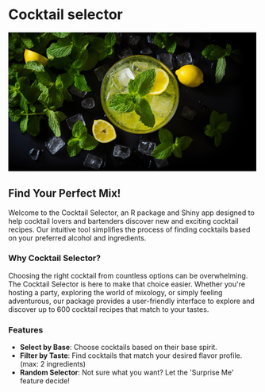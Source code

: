 # Cocktail selector

<img src="man/figures/cocktail.png" width="500"/>

## Find Your Perfect Mix!

Welcome to the Cocktail Selector, an R package and Shiny app designed to help cocktail lovers and bartenders discover new and exciting cocktail recipes. Our intuitive tool simplifies the process of finding cocktails based on your preferred alcohol and ingredients.

### Why Cocktail Selector?

Choosing the right cocktail from countless options can be overwhelming. The Cocktail Selector is here to make that choice easier. Whether you're hosting a party, exploring the world of mixology, or simply feeling adventurous, our package provides a user-friendly interface to explore and discover up to 600 cocktail recipes that match to your tastes.

### Features

- **Select by Base**: Choose cocktails based on their base spirit.
- **Filter by Taste**: Find cocktails that match your desired flavor profile. (max: 2 ingredients)
- **Random Selector**: Not sure what you want? Let the 'Surprise Me' feature decide!
